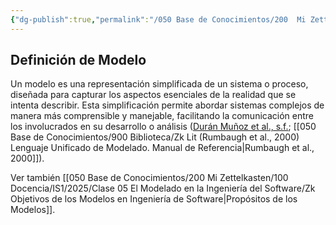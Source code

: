 ```yaml
---
{"dg-publish":true,"permalink":"/050 Base de Conocimientos/200  Mi Zettelkasten/100 Docencia/IS1/2025/Clase 05 El Modelado en la Ingeniería del Software/Zk Modelo - Definición/","tags":["digitalGarden"]}
---
```


## Definición de Modelo

Un modelo es una representación simplificada de un sistema o proceso, diseñada para capturar los aspectos esenciales de la realidad que se intenta describir. Esta simplificación permite abordar sistemas complejos de manera más comprensible y manejable, facilitando la comunicación entre los involucrados en su desarrollo o análisis ([Durán Muñoz et al., s.f.](https://openaccess.uoc.edu/bitstream/10609/63466/4/Técnicas%20avanzadas%20de%20ingeniería%20de%20software_Módulo%201_Desarrollo%20de%20software%20dirigido%20por%20modelos.pdf); [[050 Base de Conocimientos/900 Biblioteca/Zk Lit (Rumbaugh et al., 2000) Lenguaje Unificado de Modelado. Manual de Referencia\|Rumbaugh et al., 2000]]).

Ver también [[050 Base de Conocimientos/200  Mi Zettelkasten/100 Docencia/IS1/2025/Clase 05 El Modelado en la Ingeniería del Software/Zk Objetivos de los Modelos en Ingeniería de Software\|Propósitos de los Modelos]].
